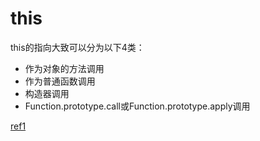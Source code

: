 # this

this的指向大致可以分为以下4类：

+ 作为对象的方法调用
+ 作为普通函数调用
+ 构造器调用
+ Function.prototype.call或Function.prototype.apply调用

[ref1](https://segmentfault.com/a/1190000003959359)
